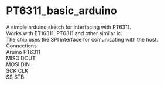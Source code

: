 # PT6311_basic_arduino
A simple arduino sketch for interfacing with PT6311.\
Works with ET16311, PT6311 and other similar ic.\
The chip uses the SPI interface for comunicating with the host.\
Connections:\
Aruino       PT6311\
MISO         DOUT\
MOSI         DIN\
SCK          CLK\
SS           STB

